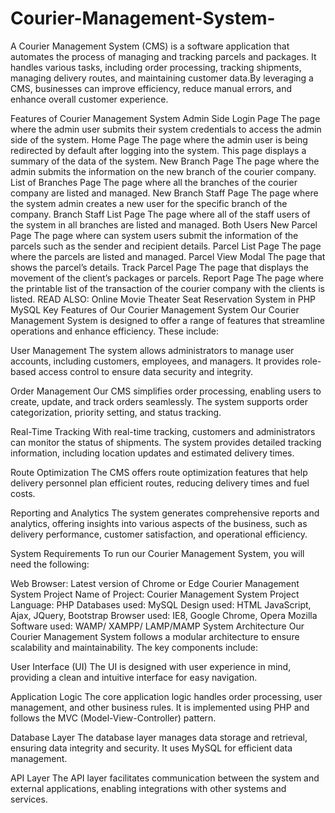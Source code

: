 # Courier-Management-System-
A Courier Management System (CMS) is a software application that automates the process of managing and tracking parcels and packages. It handles various tasks, including order processing, tracking shipments, managing delivery routes, and maintaining customer data.By leveraging a CMS, businesses can improve efficiency, reduce manual errors, and enhance overall customer experience.


Features of Courier Management System
Admin Side
Login Page
The page where the admin user submits their system credentials to access the admin side of the system.
Home Page
The page where the admin user is being redirected by default after logging into the system. This page displays a summary of the data of the system.
New Branch Page
The page where the admin submits the information on the new branch of the courier company.
List of Branches Page
The page where all the branches of the courier company are listed and managed.
New Branch Staff Page
The page where the system admin creates a new user for the specific branch of the company.
Branch Staff List Page 
The page where all of the staff users of the system in all branches are listed and managed.
Both Users
New Parcel Page
The page where can system users submit the information of the parcels such as the sender and recipient details.
Parcel List Page
The page where the parcels are listed and managed.
Parcel View Modal
The page that shows the parcel’s details.
Track Parcel Page
The page that displays the movement of the client’s packages or parcels.
Report Page
The page where the printable list of the transaction of the courier company with the clients is listed.
READ ALSO:   Online Movie Theater Seat Reservation System in PHP MySQL
Key Features of Our Courier Management System
Our Courier Management System is designed to offer a range of features that streamline operations and enhance efficiency. These include:

User Management
The system allows administrators to manage user accounts, including customers, employees, and managers. It provides role-based access control to ensure data security and integrity.

Order Management
Our CMS simplifies order processing, enabling users to create, update, and track orders seamlessly. The system supports order categorization, priority setting, and status tracking.

Real-Time Tracking
With real-time tracking, customers and administrators can monitor the status of shipments. The system provides detailed tracking information, including location updates and estimated delivery times.

Route Optimization
The CMS offers route optimization features that help delivery personnel plan efficient routes, reducing delivery times and fuel costs.

Reporting and Analytics
The system generates comprehensive reports and analytics, offering insights into various aspects of the business, such as delivery performance, customer satisfaction, and operational efficiency.

System Requirements
To run our Courier Management System, you will need the following:


Web Browser: Latest version of Chrome or Edge
Courier Management System Project
Name of Project: Courier Management System Project
Language:                  PHP
Databases used:      MySQL
Design used:            HTML JavaScript, Ajax, JQuery, Bootstrap
Browser used:          IE8, Google Chrome, Opera Mozilla
Software used:         WAMP/ XAMPP/ LAMP/MAMP
System Architecture
Our Courier Management System follows a modular architecture to ensure scalability and maintainability. The key components include:

User Interface (UI)
The UI is designed with user experience in mind, providing a clean and intuitive interface for easy navigation.

Application Logic
The core application logic handles order processing, user management, and other business rules. It is implemented using PHP and follows the MVC (Model-View-Controller) pattern.

Database Layer
The database layer manages data storage and retrieval, ensuring data integrity and security. It uses MySQL for efficient data management.

API Layer
The API layer facilitates communication between the system and external applications, enabling integrations with other systems and services.
